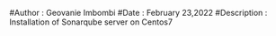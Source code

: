 #Author : Geovanie Imbombi
#Date : February 23,2022
#Description : Installation of Sonarqube server on Centos7
